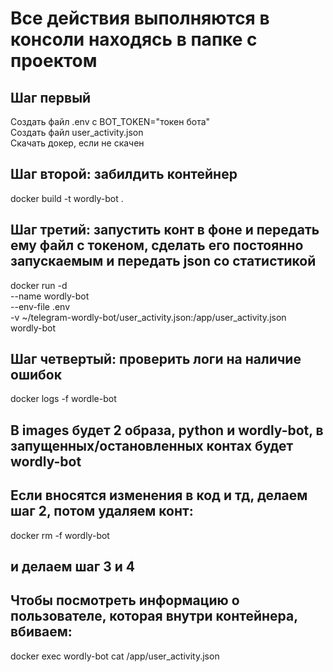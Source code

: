 # Все действия выполняются в консоли находясь в папке с проектом
## Шаг первый
Создать файл .env с BOT_TOKEN="токен бота"  
Создать файл user_activity.json  
Скачать докер, если не скачен

## Шаг второй: забилдить контейнер
docker build -t wordly-bot .

## Шаг третий: запустить конт в фоне и передать ему файл с токеном, сделать его постоянно запускаемым и передать json со статистикой
docker run -d \
  --name wordly-bot \
  --env-file .env \
  -v ~/telegram-wordly-bot/user_activity.json:/app/user_activity.json \
  wordly-bot
## Шаг четвертый: проверить логи на наличие ошибок
docker logs -f wordle-bot

## В images будет 2 образа, python и wordly-bot, в запущенных/остановленных контах будет wordly-bot
## Если вносятся изменения в код и тд, делаем шаг 2, потом удаляем конт:
docker rm -f wordly-bot
## и делаем шаг 3 и 4

## Чтобы посмотреть информацию о пользователе, которая внутри контейнера, вбиваем:
docker exec wordly-bot cat /app/user_activity.json
